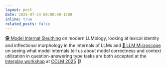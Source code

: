```yaml
---
layout: post
date: 2025-07-24 00:00:00-1200
inline: true
related_posts: false
---
```


[🕵 Model Internal Sleuthing](https://arxiv.org/abs/2506.02132) on modern LLMology, looking at lexical identity and inflectional morphology in the internals of LLMs and [:microscope: LLM Microscope](https://nishantsubramani.github.io/assets/pdf/llm_microscope.pdf) on seeing what model internals tell us about model correctness and context utilization in question-answering type tasks are both accepted at the [Interplay workshop](https://interplay-workshop.github.io/) at [COLM 2025](https://colmweb.org/) :maple_leaf:!

